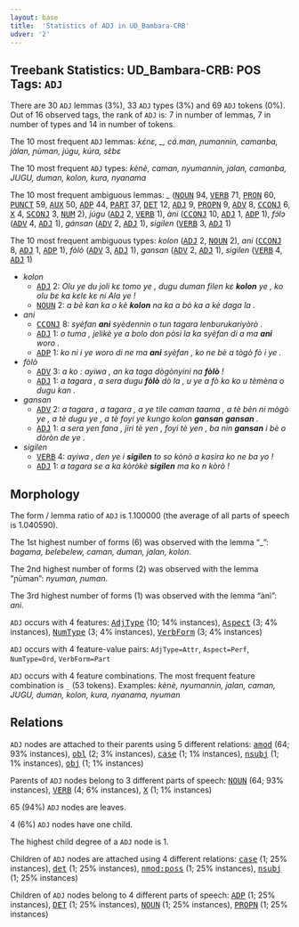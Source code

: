 ```yaml
---
layout: base
title:  'Statistics of ADJ in UD_Bambara-CRB'
udver: '2'
---
```


## Treebank Statistics: UD_Bambara-CRB: POS Tags: `ADJ`

There are 30 `ADJ` lemmas (3%), 33 `ADJ` types (3%) and 69 `ADJ` tokens (0%).
Out of 16 observed tags, the rank of `ADJ` is: 7 in number of lemmas, 7 in number of types and 14 in number of tokens.

The 10 most frequent `ADJ` lemmas: <em>kɛ́nɛ, _, cá.man, ɲumannin, camanba, jàlan, ɲùman, júgu, kúra, sɛ̀bɛ</em>

The 10 most frequent `ADJ` types:  <em>kènè, caman, nyumannin, jalan, camanba, JUGU, duman, kolon, kura, nyanama</em>

The 10 most frequent ambiguous lemmas: <em>_</em> (<tt><a href="bm_crb-pos-NOUN.html">NOUN</a></tt> 94, <tt><a href="bm_crb-pos-VERB.html">VERB</a></tt> 71, <tt><a href="bm_crb-pos-PRON.html">PRON</a></tt> 60, <tt><a href="bm_crb-pos-PUNCT.html">PUNCT</a></tt> 59, <tt><a href="bm_crb-pos-AUX.html">AUX</a></tt> 50, <tt><a href="bm_crb-pos-ADP.html">ADP</a></tt> 44, <tt><a href="bm_crb-pos-PART.html">PART</a></tt> 37, <tt><a href="bm_crb-pos-DET.html">DET</a></tt> 12, <tt><a href="bm_crb-pos-ADJ.html">ADJ</a></tt> 9, <tt><a href="bm_crb-pos-PROPN.html">PROPN</a></tt> 9, <tt><a href="bm_crb-pos-ADV.html">ADV</a></tt> 8, <tt><a href="bm_crb-pos-CCONJ.html">CCONJ</a></tt> 6, <tt><a href="bm_crb-pos-X.html">X</a></tt> 4, <tt><a href="bm_crb-pos-SCONJ.html">SCONJ</a></tt> 3, <tt><a href="bm_crb-pos-NUM.html">NUM</a></tt> 2), <em>júgu</em> (<tt><a href="bm_crb-pos-ADJ.html">ADJ</a></tt> 2, <tt><a href="bm_crb-pos-VERB.html">VERB</a></tt> 1), <em>àni</em> (<tt><a href="bm_crb-pos-CCONJ.html">CCONJ</a></tt> 10, <tt><a href="bm_crb-pos-ADJ.html">ADJ</a></tt> 1, <tt><a href="bm_crb-pos-ADP.html">ADP</a></tt> 1), <em>fɔ́lɔ</em> (<tt><a href="bm_crb-pos-ADV.html">ADV</a></tt> 4, <tt><a href="bm_crb-pos-ADJ.html">ADJ</a></tt> 1), <em>gánsan</em> (<tt><a href="bm_crb-pos-ADV.html">ADV</a></tt> 2, <tt><a href="bm_crb-pos-ADJ.html">ADJ</a></tt> 1), <em>sigilen</em> (<tt><a href="bm_crb-pos-VERB.html">VERB</a></tt> 3, <tt><a href="bm_crb-pos-ADJ.html">ADJ</a></tt> 1)

The 10 most frequent ambiguous types:  <em>kolon</em> (<tt><a href="bm_crb-pos-ADJ.html">ADJ</a></tt> 2, <tt><a href="bm_crb-pos-NOUN.html">NOUN</a></tt> 2), <em>ani</em> (<tt><a href="bm_crb-pos-CCONJ.html">CCONJ</a></tt> 8, <tt><a href="bm_crb-pos-ADJ.html">ADJ</a></tt> 1, <tt><a href="bm_crb-pos-ADP.html">ADP</a></tt> 1), <em>fòlò</em> (<tt><a href="bm_crb-pos-ADV.html">ADV</a></tt> 3, <tt><a href="bm_crb-pos-ADJ.html">ADJ</a></tt> 1), <em>gansan</em> (<tt><a href="bm_crb-pos-ADV.html">ADV</a></tt> 2, <tt><a href="bm_crb-pos-ADJ.html">ADJ</a></tt> 1), <em>sigilen</em> (<tt><a href="bm_crb-pos-VERB.html">VERB</a></tt> 4, <tt><a href="bm_crb-pos-ADJ.html">ADJ</a></tt> 1)


* <em>kolon</em>
  * <tt><a href="bm_crb-pos-ADJ.html">ADJ</a></tt> 2: <em>Olu ye du joli kɛ tomo ye , dugu duman filen kɛ <b>kolon</b> ye , ko olu bɛ ka kɛlɛ kɛ ni Ala ye !</em>
  * <tt><a href="bm_crb-pos-NOUN.html">NOUN</a></tt> 2: <em>a bè kan ka o kè <b>kolon</b> na ka a bò ka a kè daga la .</em>
* <em>ani</em>
  * <tt><a href="bm_crb-pos-CCONJ.html">CCONJ</a></tt> 8: <em>syèfan <b>ani</b> syèdennin o tun tagara lenburukariyòrò .</em>
  * <tt><a href="bm_crb-pos-ADJ.html">ADJ</a></tt> 1: <em>o tuma , jelikè ye a bolo don pòsi la ka syèfan di a ma <b>ani</b> woro .</em>
  * <tt><a href="bm_crb-pos-ADP.html">ADP</a></tt> 1: <em>ko ni i ye woro di ne ma <b>ani</b> syèfan , ko ne bè a tògò fò i ye .</em>
* <em>fòlò</em>
  * <tt><a href="bm_crb-pos-ADV.html">ADV</a></tt> 3: <em>a ko : ayiwa , an ka taga dògònyini na <b>fòlò</b> !</em>
  * <tt><a href="bm_crb-pos-ADJ.html">ADJ</a></tt> 1: <em>a tagara , a sera dugu <b>fòlò</b> dò la , u ye a fò ko ko u tèmèna o dugu kan .</em>
* <em>gansan</em>
  * <tt><a href="bm_crb-pos-ADV.html">ADV</a></tt> 2: <em>a tagara , a tagara , a ye tile caman taama , a tè bèn ni mògò ye , a tè dugu ye , a tè foyi ye kungo kolon <b>gansan</b> <b>gansan</b> .</em>
  * <tt><a href="bm_crb-pos-ADJ.html">ADJ</a></tt> 1: <em>a sera yen fana , jiri tè yen , foyi tè yen , ba nin <b>gansan</b> i bè o dòròn de ye .</em>
* <em>sigilen</em>
  * <tt><a href="bm_crb-pos-VERB.html">VERB</a></tt> 4: <em>ayiwa , den ye i <b>sigilen</b> to so kònò a kasira ko ne ba yo !</em>
  * <tt><a href="bm_crb-pos-ADJ.html">ADJ</a></tt> 1: <em>a tagara se a ka kòròkè <b>sigilen</b> ma ko n kòrò !</em>

## Morphology

The form / lemma ratio of `ADJ` is 1.100000 (the average of all parts of speech is 1.040590).

The 1st highest number of forms (6) was observed with the lemma “_”: <em>bagama, belebelew, caman, duman, jalan, kolon</em>.

The 2nd highest number of forms (2) was observed with the lemma “ɲùman”: <em>nyuman, ɲuman</em>.

The 3rd highest number of forms (1) was observed with the lemma “àni”: <em>ani</em>.

`ADJ` occurs with 4 features: <tt><a href="bm_crb-feat-AdjType.html">AdjType</a></tt> (10; 14% instances), <tt><a href="bm_crb-feat-Aspect.html">Aspect</a></tt> (3; 4% instances), <tt><a href="bm_crb-feat-NumType.html">NumType</a></tt> (3; 4% instances), <tt><a href="bm_crb-feat-VerbForm.html">VerbForm</a></tt> (3; 4% instances)

`ADJ` occurs with 4 feature-value pairs: `AdjType=Attr`, `Aspect=Perf`, `NumType=Ord`, `VerbForm=Part`

`ADJ` occurs with 4 feature combinations.
The most frequent feature combination is `_` (53 tokens).
Examples: <em>kènè, nyumannin, jalan, caman, JUGU, duman, kolon, kura, nyanama, nyuman</em>


## Relations

`ADJ` nodes are attached to their parents using 5 different relations: <tt><a href="bm_crb-dep-amod.html">amod</a></tt> (64; 93% instances), <tt><a href="bm_crb-dep-obl.html">obl</a></tt> (2; 3% instances), <tt><a href="bm_crb-dep-case.html">case</a></tt> (1; 1% instances), <tt><a href="bm_crb-dep-nsubj.html">nsubj</a></tt> (1; 1% instances), <tt><a href="bm_crb-dep-obj.html">obj</a></tt> (1; 1% instances)

Parents of `ADJ` nodes belong to 3 different parts of speech: <tt><a href="bm_crb-pos-NOUN.html">NOUN</a></tt> (64; 93% instances), <tt><a href="bm_crb-pos-VERB.html">VERB</a></tt> (4; 6% instances), <tt><a href="bm_crb-pos-X.html">X</a></tt> (1; 1% instances)

65 (94%) `ADJ` nodes are leaves.

4 (6%) `ADJ` nodes have one child.

The highest child degree of a `ADJ` node is 1.

Children of `ADJ` nodes are attached using 4 different relations: <tt><a href="bm_crb-dep-case.html">case</a></tt> (1; 25% instances), <tt><a href="bm_crb-dep-det.html">det</a></tt> (1; 25% instances), <tt><a href="bm_crb-dep-nmod-poss.html">nmod:poss</a></tt> (1; 25% instances), <tt><a href="bm_crb-dep-nsubj.html">nsubj</a></tt> (1; 25% instances)

Children of `ADJ` nodes belong to 4 different parts of speech: <tt><a href="bm_crb-pos-ADP.html">ADP</a></tt> (1; 25% instances), <tt><a href="bm_crb-pos-DET.html">DET</a></tt> (1; 25% instances), <tt><a href="bm_crb-pos-NOUN.html">NOUN</a></tt> (1; 25% instances), <tt><a href="bm_crb-pos-PROPN.html">PROPN</a></tt> (1; 25% instances)

